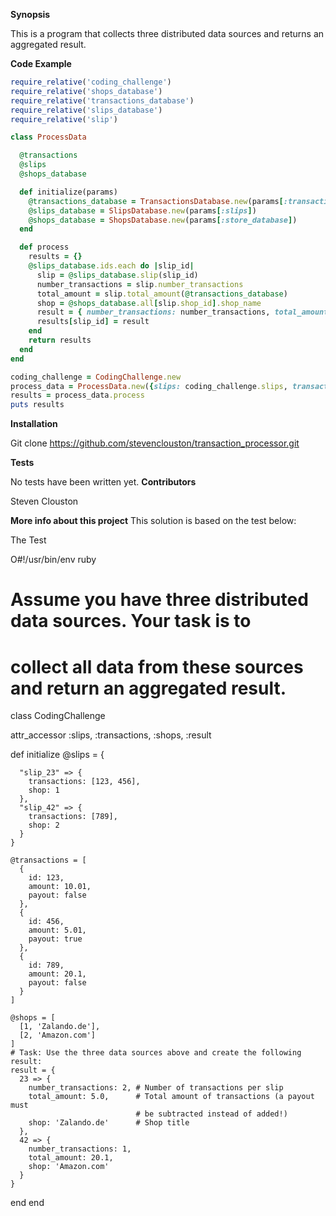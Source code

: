 
**Synopsis**

This is a program that collects three distributed data sources and returns an aggregated result.

**Code Example**

```ruby
require_relative('coding_challenge')
require_relative('shops_database')
require_relative('transactions_database')
require_relative('slips_database')
require_relative('slip')

class ProcessData

  @transactions
  @slips
  @shops_database

  def initialize(params)
    @transactions_database = TransactionsDatabase.new(params[:transactions])
    @slips_database = SlipsDatabase.new(params[:slips])
    @shops_database = ShopsDatabase.new(params[:store_database])
  end

  def process
    results = {}
    @slips_database.ids.each do |slip_id|
      slip = @slips_database.slip(slip_id)
      number_transactions = slip.number_transactions
      total_amount = slip.total_amount(@transactions_database)
      shop = @shops_database.all[slip.shop_id].shop_name
      result = { number_transactions: number_transactions, total_amount: total_amount,shop: shop}
      results[slip_id] = result
    end
    return results
  end
end

coding_challenge = CodingChallenge.new
process_data = ProcessData.new({slips: coding_challenge.slips, transactions: coding_challenge.transactions, store_database: coding_challenge.shops})
results = process_data.process
puts results
```

**Installation**

Git clone https://github.com/stevenclouston/transaction_processor.git

**Tests**

No tests have been written yet.
**Contributors**

Steven Clouston

**More info about this project**
This solution is based on the test below:

The Test

O#!/usr/bin/env ruby
# Assume you have three distributed data sources. Your task is to
# collect all data from these sources and return an aggregated result.

class CodingChallenge

  attr_accessor :slips, :transactions, :shops, :result

  def initialize
    @slips = {

      "slip_23" => {
        transactions: [123, 456],
        shop: 1
      },
      "slip_42" => {
        transactions: [789],
        shop: 2
      }
    }

    @transactions = [
      {
        id: 123,
        amount: 10.01,
        payout: false
      },
      {
        id: 456,
        amount: 5.01,
        payout: true
      },
      {
        id: 789,
        amount: 20.1,
        payout: false
      }
    ]

    @shops = [
      [1, 'Zalando.de'],
      [2, 'Amazon.com']
    ]
    # Task: Use the three data sources above and create the following result:
    result = {
      23 => {
        number_transactions: 2, # Number of transactions per slip
        total_amount: 5.0,      # Total amount of transactions (a payout must
                                # be subtracted instead of added!)
        shop: 'Zalando.de'      # Shop title
      },
      42 => {
        number_transactions: 1,
        total_amount: 20.1,
        shop: 'Amazon.com'
      }
    }
  end
end
